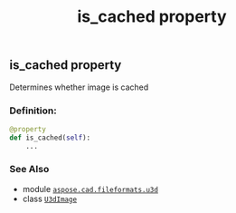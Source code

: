 ﻿---
title: is_cached property
second_title: Aspose.CAD for Python via .NET API References
description: 
type: docs
weight: 210
url: /python-net/aspose.cad.fileformats.u3d/u3dimage/is_cached/
is_root: false
---

## is_cached property


Determines whether image is cached
### Definition:
```python
@property
def is_cached(self):
    ...
```

### See Also
* module [`aspose.cad.fileformats.u3d`](../../)
* class [`U3dImage`](/cad/python-net/aspose.cad.fileformats.u3d/u3dimage)
